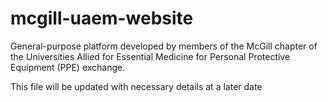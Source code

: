 # mcgill-uaem-website

General-purpose platform developed by members of the McGill chapter of the Universities Allied for Essential Medicine for Personal Protective Equipment (PPE) exchange.

This file will be updated with necessary details at a later date
